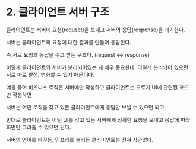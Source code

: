 # 2. 클라이언트 서버 구조

클라이언트는 서버에 요청(requset)을 보내고 서버의 응답(response)을 대기한다.

서버는 클라이언트의 요청에 대한 결과를 만들어 응답한다.

즉 서로 요청과 응답을 주고 받는 구조다. (request <-> response)

이렇게 클라이언트와 서버가 분리되어있는 게 매우 중요한데, 이렇게 분리되어 있으면 서로 따로 발전, 변화할 수 있기 때문이다.

예를 들어 비즈니스 로직은 서버에만 작성하고 클라이언트는 오로지 UI에 관련된 코드만 작성하면

서버는 어떤 로직을 갖고 있든 클라이언트에게 응답만 보낼 수 있으면 되고,

반대로 클라이언트는 어떤 UI를 갖고 있든 서버에게 정확한 요청을 보내고 응답에 따라 화면만 그려줄 수 있으면 된다.

서버의 언어를 바꾸든, 인프라를 늘리든 클라이언트는 전혀 상관없다.
